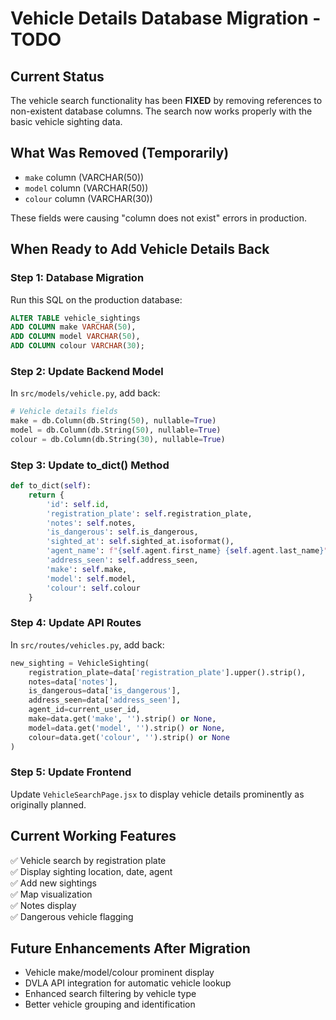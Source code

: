 # Vehicle Details Database Migration - TODO

## Current Status
The vehicle search functionality has been **FIXED** by removing references to non-existent database columns. The search now works properly with the basic vehicle sighting data.

## What Was Removed (Temporarily)
- `make` column (VARCHAR(50))
- `model` column (VARCHAR(50)) 
- `colour` column (VARCHAR(30))

These fields were causing "column does not exist" errors in production.

## When Ready to Add Vehicle Details Back

### Step 1: Database Migration
Run this SQL on the production database:
```sql
ALTER TABLE vehicle_sightings 
ADD COLUMN make VARCHAR(50),
ADD COLUMN model VARCHAR(50), 
ADD COLUMN colour VARCHAR(30);
```

### Step 2: Update Backend Model
In `src/models/vehicle.py`, add back:
```python
# Vehicle details fields
make = db.Column(db.String(50), nullable=True)
model = db.Column(db.String(50), nullable=True)
colour = db.Column(db.String(30), nullable=True)
```

### Step 3: Update to_dict() Method
```python
def to_dict(self):
    return {
        'id': self.id,
        'registration_plate': self.registration_plate,
        'notes': self.notes,
        'is_dangerous': self.is_dangerous,
        'sighted_at': self.sighted_at.isoformat(),
        'agent_name': f"{self.agent.first_name} {self.agent.last_name}" if self.agent else "Unknown",
        'address_seen': self.address_seen,
        'make': self.make,
        'model': self.model,
        'colour': self.colour
    }
```

### Step 4: Update API Routes
In `src/routes/vehicles.py`, add back:
```python
new_sighting = VehicleSighting(
    registration_plate=data['registration_plate'].upper().strip(),
    notes=data['notes'],
    is_dangerous=data['is_dangerous'],
    address_seen=data['address_seen'],
    agent_id=current_user_id,
    make=data.get('make', '').strip() or None,
    model=data.get('model', '').strip() or None,
    colour=data.get('colour', '').strip() or None
)
```

### Step 5: Update Frontend
Update `VehicleSearchPage.jsx` to display vehicle details prominently as originally planned.

## Current Working Features
✅ Vehicle search by registration plate  
✅ Display sighting location, date, agent  
✅ Add new sightings  
✅ Map visualization  
✅ Notes display  
✅ Dangerous vehicle flagging  

## Future Enhancements After Migration
- Vehicle make/model/colour prominent display
- DVLA API integration for automatic vehicle lookup
- Enhanced search filtering by vehicle type
- Better vehicle grouping and identification